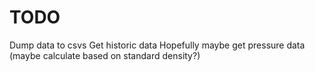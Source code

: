 # TODO

Dump data to csvs
Get historic data
Hopefully maybe get pressure data (maybe calculate based on standard density?)
